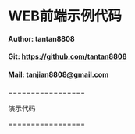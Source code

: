 # WEB前端示例代码
#### Author: tantan8808
#### Git: https://github.com/tantan8808
#### Mail: tanjian8808@gmail.com

=================


演示代码

=================
